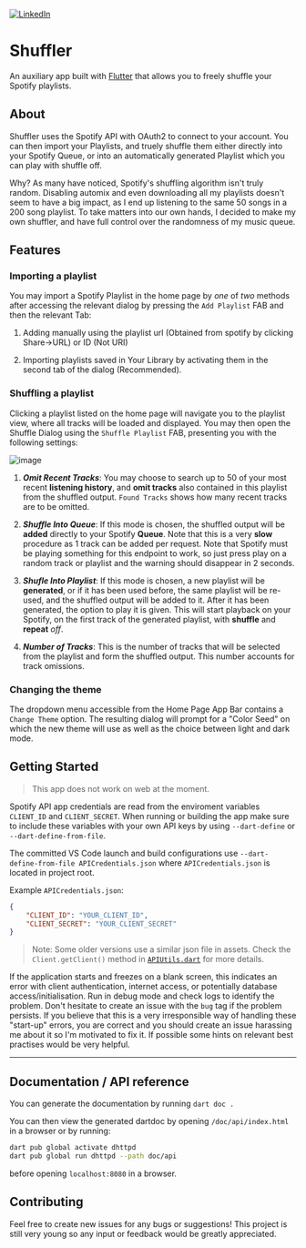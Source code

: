 [![LinkedIn](https://img.shields.io/badge/-LinkedIn-black.svg?style=for-the-badge&logo=linkedin&colorB=555)](https://www.linkedin.com/in/andreas-nicolaou-a11009164)

# Shuffler

An auxiliary app built with [Flutter](https://flutter.dev) that allows you to freely shuffle your Spotify playlists.

## About

Shuffler uses the Spotify API with OAuth2 to connect to your account. You can then import your Playlists, and truely shuffle them either directly into your Spotify Queue, or into an automatically generated Playlist which you can play with shuffle off.

Why?
As many have noticed, Spotify's shuffling algorithm isn't truly random. Disabling automix and even downloading all my playlists doesn't seem to have a big impact, as I end up listening to the same 50 songs in a 200 song playlist. To take matters into our own hands, I decided to make my own shuffler, and have full control over the randomness of my music queue.

## Features

### Importing a playlist
You may import a Spotify Playlist in the home page by *one* of *two* methods after accessing the relevant dialog by pressing the `Add Playlist` FAB and then the relevant Tab:

1. Adding manually using the playlist url (Obtained from spotify by clicking Share->URL) or ID (Not URI)

2. Importing playlists saved in Your Library by activating them in the second tab of the dialog (Recommended).

### Shuffling a playlist
Clicking a playlist listed on the home page will navigate you to the playlist view, where all tracks will be loaded and displayed. You may then open the Shuffle Dialog using the `Shuffle Playlist` FAB, presenting you with the following settings:

![image](https://github.com/user-attachments/assets/4099c6d2-df87-4132-83b5-07c053669493)

1. ***Omit Recent Tracks***: You may choose to search up to 50 of your most recent **listening history**, and **omit tracks** also contained in this playlist from the shuffled output. `Found Tracks` shows how many recent tracks are to be omitted.

2. ***Shuffle Into Queue***: If this mode is chosen, the shuffled output will be **added** directly to your Spotify **Queue**. Note that this is a very **slow** procedure as 1 track can be added per request. Note that Spotify must be playing something for this endpoint to work, so just press play on a random track or playlist and the warning should disappear in 2 seconds.

3. ***Shufle Into Playlist***: If this mode is chosen, a new playlist will be **generated**, or if it has been used before, the same playlist will be re-used, and the shuffled output will be added to it. After it has been generated, the option to play it is given. This will start playback on your Spotify, on the first track of the generated playlist, with **shuffle** and **repeat** *off*.

4. ***Number of Tracks***: This is the number of tracks that will be selected from the playlist and form the shuffled output. This number accounts for track omissions.

### Changing the theme
The dropdown menu accessible from the Home Page App Bar contains a `Change Theme` option. The resulting dialog will prompt for a "Color Seed" on which the new theme will use as well as the choice between light and dark mode.

## Getting Started

> This app does not work on web at the moment.

Spotify API app credentials are read from the enviroment variables `CLIENT_ID` and `CLIENT_SECRET`. When running or building the app make sure to include these variables with your own API keys by using `--dart-define` or `--dart-define-from-file`.

The committed VS Code launch and build configurations use `--dart-define-from-file APICredentials.json` where `APICredentials.json` is located in project root.

Example `APICredentials.json`:

```json
{
    "CLIENT_ID": "YOUR_CLIENT_ID",
    "CLIENT_SECRET": "YOUR_CLIENT_SECRET"
}
```

> Note: Some older versions use a similar json file in assets. Check the `Client.getClient()` method in [`APIUtils.dart`](lib/api_utils.dart) for more details.

If the application starts and freezes on a blank screen, this indicates an error with client authentication, internet access, or potentially database access/initialisation. Run in debug mode and check logs to identify the problem. Don't hesitate to create an issue with the `bug` tag if the problem persists. If you believe that this is a very irresponsible way of handling these "start-up" errors, you are correct and you should create an issue harassing me about it so I'm motivated to fix it. If possible some hints on relevant best practises would be very helpful.

---

## Documentation / API reference

You can generate the documentation by running `dart doc .`

You can then view the generated dartdoc by opening `/doc/api/index.html` in a browser or by running:

```bash
dart pub global activate dhttpd
dart pub global run dhttpd --path doc/api
```

before opening `localhost:8080` in a browser.

## Contributing

Feel free to create new issues for any bugs or suggestions! This project is still very young so any input or feedback would be greatly appreciated.
